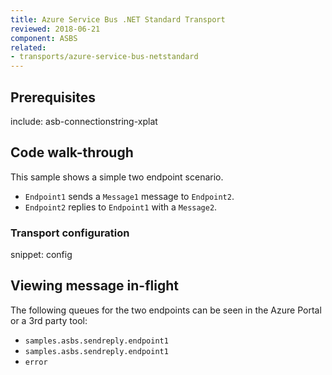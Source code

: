 ```yaml
---
title: Azure Service Bus .NET Standard Transport
reviewed: 2018-06-21
component: ASBS
related:
- transports/azure-service-bus-netstandard
---
```



## Prerequisites

include: asb-connectionstring-xplat


## Code walk-through

This sample shows a simple two endpoint scenario.

 * `Endpoint1` sends a `Message1` message to `Endpoint2`.
 * `Endpoint2` replies to `Endpoint1` with a `Message2`.


### Transport configuration

snippet: config


## Viewing message in-flight

The following queues for the two endpoints can be seen in the Azure Portal or a 3rd party tool:

 * `samples.asbs.sendreply.endpoint1`
 * `samples.asbs.sendreply.endpoint1`
 * `error`
